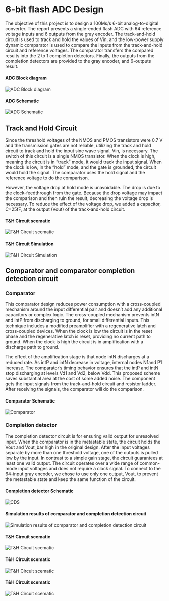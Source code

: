 # 6-bit flash ADC Design 

The objective of this project is to design a 100Ms/s 6-bit analog-to-digital converter. The report presents a single-ended flash ADC with 64 reference voltage inputs and 6 outputs from the gray encoder. The track-and-hold circuit is used to track and hold the values of Vin, and the low-power supply dynamic comparator is used to compare the inputs from the track-and-hold circuit and reference voltages. The comparator transfers the compared results into the 2 to 1 completion detectors. Finally, the outputs from the completion detectors are provided to the gray encoder, and 6-outputs result. 


#### ADC Block diagram 
![ADC Block diagram ](https://github.com/yichienchiang/6-bit-flash-ADC-Design/blob/32b03eb2f485511b1db0ba00f6e660dd54a30343/1.PNG)

#### ADC Schematic
![ADC Schematic](https://github.com/yichienchiang/6-bit-flash-ADC-Design/blob/46cd0fb09a30c61104170c30d5a3b044e2a330f2/12.png)

## Track and Hold Circuit

Since the threshold voltages of the NMOS and PMOS transistors were 0.7 V and the transmission gates are not reliable, utilizing the track and hold circuit to track and hold the input sine wave signal, Vin, is necessary. The switch of this circuit is a single NMOS transistor. When the clock is high, meaning the circuit is in “track” mode, it would track the input signal.  When the clock is low, in the “hold” mode, and the gate is grounded, the circuit would hold the signal. The comparator uses the hold signal and the reference voltage to do the comparison.

However, the voltage drop at hold mode is unavoidable. The drop is due to the clock-feedthrough from the gate. Because the drop voltage may impact the comparison and then ruin the result, decreasing the voltage drop is necessary. To reduce the effect of the voltage drop, we added a capacitor, C=25fF, at the output (Vout) of the track-and-hold circuit.

#### T&H Circuit scematic
![T&H Circuit scematic](https://github.com/yichienchiang/6-bit-flash-ADC-Design/blob/68381059f8f6d4830bafffd4086ca99a2b2c68a4/3.PNG)

#### T&H Circuit Simulation
![T&H Circuit Simulation](https://github.com/yichienchiang/6-bit-flash-ADC-Design/blob/68381059f8f6d4830bafffd4086ca99a2b2c68a4/4.PNG)


## Comparator and comparator completion detection circuit

### Comparator
This comparator design reduces power consumption with a cross-coupled mechanism around the input differential pair and doesn’t add any additional capacitors or complex logic. The cross-coupled mechanism prevents intN and intP from discharging to ground, for small differential inputs. This technique includes a modified preamplifier with a regenerative latch and cross-coupled devices. When the clock is low the circuit is in the reset phase and the regenerative latch is reset, providing no current path to ground. When the clock is high the circuit is in amplification with a discharge path to ground. 

The effect of the amplification stage is that node intN discharges at a reduced rate. As intP and intN decrease in voltage, internal nodes N1and P1 increase. The comparator’s timing behavior ensures that the intP and intN stop discharging at levels Vd1 and Vd2, below Vdd. This proposed scheme saves substantial area at the cost of some added noise. The component gets the input signals from the track-and-hold circuit and resistor ladder. After receiving the signals, the comparator will do the comparison.

#### Comparator Schematic
![Comparator](https://github.com/yichienchiang/6-bit-flash-ADC-Design/blob/69a6153d9f7088c3379c66fb6a9cb519777054a9/5.PNG)

### Completion detector

The completion detector circuit is for ensuring valid output for unresolved input. When the comparator is in the metastable state, the circuit holds the Vout and Vout_bar high in the original design. After the input voltages separate by more than one threshold voltage, one of the outputs is pulled low by the input. In contrast to a simple gain stage, the circuit guarantees at least one valid output. The circuit operates over a wide range of common-mode input voltages and does not require a clock signal. To connect to the 64-input gray encoder, we chose to use only one output, Vout, to prevent the metastable state and keep the same function of the circuit.

#### Completion detector Schematic
![CDS](https://github.com/yichienchiang/6-bit-flash-ADC-Design/blob/69a6153d9f7088c3379c66fb6a9cb519777054a9/6.PNG)

#### Simulation results of comparator and completion detection circuit
![Simulation results of comparator and completion detection circuit](https://github.com/yichienchiang/6-bit-flash-ADC-Design/blob/69a6153d9f7088c3379c66fb6a9cb519777054a9/7.PNG)

#### T&H Circuit scematic
![T&H Circuit scematic]()

#### T&H Circuit scematic
![T&H Circuit scematic]()

#### T&H Circuit scematic
![T&H Circuit scematic]()







